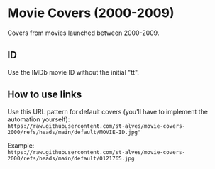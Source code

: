 # Movie Covers (2000-2009)
Covers from movies launched between 2000-2009.

## ID
Use the IMDb movie ID without the initial "tt".

## How to use links
Use this URL pattern for default covers (you'll have to implement the automation yourself):
<br>```https://raw.githubusercontent.com/st-alves/movie-covers-2000/refs/heads/main/default/MOVIE-ID.jpg"```

Example: 
<br>```https://raw.githubusercontent.com/st-alves/movie-covers-2000/refs/heads/main/default/0121765.jpg```
